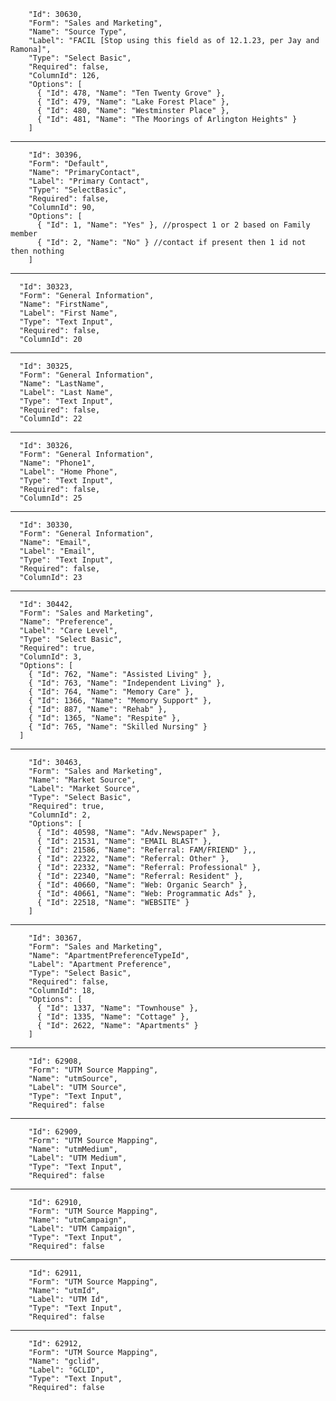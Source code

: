     

        "Id": 30630,
        "Form": "Sales and Marketing",
        "Name": "Source Type",
        "Label": "FACIL [Stop using this field as of 12.1.23, per Jay and Ramona]",
        "Type": "Select Basic",
        "Required": false,
        "ColumnId": 126,
        "Options": [
          { "Id": 478, "Name": "Ten Twenty Grove" },
          { "Id": 479, "Name": "Lake Forest Place" },
          { "Id": 480, "Name": "Westminster Place" },
          { "Id": 481, "Name": "The Moorings of Arlington Heights" }
        ]
--------------------------------------------

        "Id": 30396,
        "Form": "Default",
        "Name": "PrimaryContact",
        "Label": "Primary Contact",
        "Type": "SelectBasic",
        "Required": false,
        "ColumnId": 90,
        "Options": [
          { "Id": 1, "Name": "Yes" }, //prospect 1 or 2 based on Family member 
          { "Id": 2, "Name": "No" } //contact if present then 1 id not then nothing
        ]
  --------------------------------------------

      "Id": 30323,
      "Form": "General Information",
      "Name": "FirstName",
      "Label": "First Name",
      "Type": "Text Input",
      "Required": false,
      "ColumnId": 20
--------------------------------------------

      "Id": 30325,
      "Form": "General Information",
      "Name": "LastName",
      "Label": "Last Name",
      "Type": "Text Input",
      "Required": false,
      "ColumnId": 22
--------------------------------------------

      "Id": 30326,
      "Form": "General Information",
      "Name": "Phone1",
      "Label": "Home Phone",
      "Type": "Text Input",
      "Required": false,
      "ColumnId": 25
--------------------------------------------

      "Id": 30330,
      "Form": "General Information",
      "Name": "Email",
      "Label": "Email",
      "Type": "Text Input",
      "Required": false,
      "ColumnId": 23
--------------------------------------------

      "Id": 30442,
      "Form": "Sales and Marketing",
      "Name": "Preference",
      "Label": "Care Level",
      "Type": "Select Basic",
      "Required": true,
      "ColumnId": 3,
      "Options": [
        { "Id": 762, "Name": "Assisted Living" },
        { "Id": 763, "Name": "Independent Living" },
        { "Id": 764, "Name": "Memory Care" },
        { "Id": 1366, "Name": "Memory Support" },
        { "Id": 887, "Name": "Rehab" },
        { "Id": 1365, "Name": "Respite" },
        { "Id": 765, "Name": "Skilled Nursing" }
      ]
--------------------------------------------

        "Id": 30463,
        "Form": "Sales and Marketing",
        "Name": "Market Source",
        "Label": "Market Source",
        "Type": "Select Basic",
        "Required": true,
        "ColumnId": 2,
        "Options": [
          { "Id": 40598, "Name": "Adv.Newspaper" },
          { "Id": 21531, "Name": "EMAIL BLAST" },
          { "Id": 21586, "Name": "Referral: FAM/FRIEND" },,
          { "Id": 22322, "Name": "Referral: Other" },
          { "Id": 22332, "Name": "Referral: Professional" },
          { "Id": 22340, "Name": "Referral: Resident" },
          { "Id": 40660, "Name": "Web: Organic Search" },
          { "Id": 40661, "Name": "Web: Programmatic Ads" },
          { "Id": 22518, "Name": "WEBSITE" }
        ]
--------------------------------------------

        "Id": 30367,
        "Form": "Sales and Marketing",
        "Name": "ApartmentPreferenceTypeId",
        "Label": "Apartment Preference",
        "Type": "Select Basic",
        "Required": false,
        "ColumnId": 18,
        "Options": [
          { "Id": 1337, "Name": "Townhouse" },
          { "Id": 1335, "Name": "Cottage" },
          { "Id": 2622, "Name": "Apartments" }
        ]
--------------------------------------------

        "Id": 62908,
        "Form": "UTM Source Mapping",
        "Name": "utmSource",
        "Label": "UTM Source",
        "Type": "Text Input",
        "Required": false
--------------------------------------------

        "Id": 62909,
        "Form": "UTM Source Mapping",
        "Name": "utmMedium",
        "Label": "UTM Medium",
        "Type": "Text Input",
        "Required": false
--------------------------------------------

        "Id": 62910,
        "Form": "UTM Source Mapping",
        "Name": "utmCampaign",
        "Label": "UTM Campaign",
        "Type": "Text Input",
        "Required": false
--------------------------------------------

        "Id": 62911,
        "Form": "UTM Source Mapping",
        "Name": "utmId",
        "Label": "UTM Id",
        "Type": "Text Input",
        "Required": false
--------------------------------------------

        "Id": 62912,
        "Form": "UTM Source Mapping",
        "Name": "gclid",
        "Label": "GCLID",
        "Type": "Text Input",
        "Required": false
